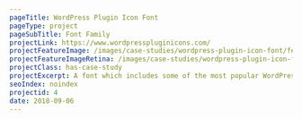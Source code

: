 ```yaml
---
pageTitle: WordPress Plugin Icon Font
pageType: project
pageSubTitle: Font Family
projectLink: https://www.wordpresspluginicons.com/
projectFeatureImage: /images/case-studies/wordpress-plugin-icon-font/feature.jpg
projectFeatureImageRetina: /images/case-studies/wordpress-plugin-icon-font/feature.jpg
projectClass: has-case-study
projectExcerpt: A font which includes some of the most popular WordPress plugin icons.
seoIndex: noindex
projectid: 4
date: 2018-09-06
---
```

